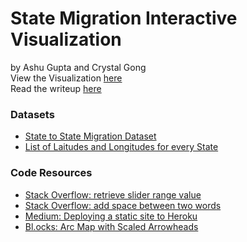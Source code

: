 # State Migration Interactive Visualization
by Ashu Gupta and Crystal Gong   
View the Visualization [here](https://state-migrations.herokuapp.com/map.html)   
Read the writeup [here](https://github.com/cfgong/statemigrations/blob/master/writeup.pdf)   

### Datasets
- [State to State Migration Dataset](https://www.census.gov/data/tables/time-series/demo/geographic-mobility/state-to-state-migration.html)
- [List of Laitudes and Longitudes for every State](https://inkplant.com/code/state-latitudes-longitudes)

### Code Resources
- [Stack Overflow: retrieve slider range value](https://stackoverflow.com/questions/29103818/how-can-i-retrieve-and-display-slider-range-value)
- [Stack Overflow: add space between two words](https://stackoverflow.com/questions/15343163/add-a-space-between-two-words)
- [Medium: Deploying a static site to Heroku](https://medium.com/@adityaniloi/how-to-deploy-a-static-website-to-heroku-49d55e07cb94)
- [Bl.ocks: Arc Map with Scaled Arrowheads](http://bl.ocks.org/vigorousnorth/e95a867b10de1239ab3a)
